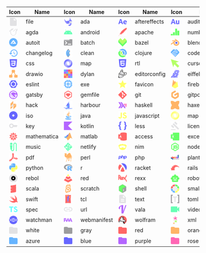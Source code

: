 <style>
img {
    display: flex;
    justify-content: center;
    width: 22px;
}
</style>
| Icon | Name | Icon | Name | Icon | Name | Icon | Name | Icon | Name | Icon | Name | Icon | Name | Icon | Name | Icon | Name |
| --- | --- | --- | --- | --- | --- | --- | --- | --- | --- | --- | --- | --- | --- | --- | --- | --- | --- |
|<img src="icons/file.svg"> | file | <img src="icons/ada.svg"> | ada | <img src="icons/adobe-aftereffects.svg"> | aftereffects | <img src="icons/adobe-audition.svg"> | audition | <img src="icons/adobe-illustrator.svg"> | illustrator | <img src="icons/adobe-indesign.svg"> | indesign | <img src="icons/adobe-photoshop.svg"> | photoshop | <img src="icons/adobe-premierepro.svg"> | premierepro | <img src="icons/adobe-xd.svg"> | xd |
|<img src="icons/agda.svg"> | agda | <img src="icons/android.svg"> | android | <img src="icons/apache.svg"> | apache | <img src="icons/apple-numbers.svg"> | numbers | <img src="icons/apple-pages.svg"> | pages | <img src="icons/aspnet.svg"> | aspnet | <img src="icons/astro.svg"> | astro | <img src="icons/audio.svg"> | audio | <img src="icons/autohotkey.svg"> | autohotkey |
|<img src="icons/autoit.svg"> | autoit | <img src="icons/batch.svg"> | batch | <img src="icons/bazel.svg"> | bazel | <img src="icons/blender.svg"> | blender | <img src="icons/browserslist.svg"> | browserslist | <img src="icons/bun.svg"> | bun | <img src="icons/c.svg"> | c | <img src="icons/carbon.svg"> | carbon | <img src="icons/ceylon.svg"> | ceylon |
|<img src="icons/changelog.svg"> | changelog | <img src="icons/clean.svg"> | clean | <img src="icons/clojure.svg"> | clojure | <img src="icons/codeofconduct.svg"> | codeofconduct | <img src="icons/coffeescript.svg"> | coffeescript | <img src="icons/config.svg"> | config | <img src="icons/cpp.svg"> | cpp | <img src="icons/crystal.svg"> | crystal | <img src="icons/csharp.svg"> | csharp |
|<img src="icons/css.svg"> | css | <img src="icons/css-map.svg"> | map | <img src="icons/css-rtl.svg"> | rtl | <img src="icons/cursor.svg"> | cursor | <img src="icons/cypress.svg"> | cypress | <img src="icons/d.svg"> | d | <img src="icons/dart.svg"> | dart | <img src="icons/dll.svg"> | dll | <img src="icons/docker.svg"> | docker |
|<img src="icons/drawio.svg"> | drawio | <img src="icons/dylan.svg"> | dylan | <img src="icons/editorconfig.svg"> | editorconfig | <img src="icons/eiffel.svg"> | eiffel | <img src="icons/elixir.svg"> | elixir | <img src="icons/elm.svg"> | elm | <img src="icons/email.svg"> | email | <img src="icons/epub.svg"> | epub | <img src="icons/erlang.svg"> | erlang |
|<img src="icons/eslint.svg"> | eslint | <img src="icons/exe.svg"> | exe | <img src="icons/favicon.svg"> | favicon | <img src="icons/firebase.svg"> | firebase | <img src="icons/flstudio.svg"> | flstudio | <img src="icons/font.svg"> | font | <img src="icons/forth.svg"> | forth | <img src="icons/fortran.svg"> | fortran | <img src="icons/fsharp.svg"> | fsharp |
|<img src="icons/gatsby.svg"> | gatsby | <img src="icons/gemfile.svg"> | gemfile | <img src="icons/git.svg"> | git | <img src="icons/gitpod.svg"> | gitpod | <img src="icons/gnu.svg"> | gnu | <img src="icons/go.svg"> | go | <img src="icons/gradle.svg"> | gradle | <img src="icons/groovy.svg"> | groovy | <img src="icons/gulp.svg"> | gulp |
|<img src="icons/hack.svg"> | hack | <img src="icons/harbour.svg"> | harbour | <img src="icons/haskell.svg"> | haskell | <img src="icons/haxe.svg"> | haxe | <img src="icons/html.svg"> | html | <img src="icons/husky.svg"> | husky | <img src="icons/hy.svg"> | hy | <img src="icons/icalendar.svg"> | icalendar | <img src="icons/image.svg"> | image |
|<img src="icons/iso.svg"> | iso | <img src="icons/java.svg"> | java | <img src="icons/javascript.svg"> | javascript | <img src="icons/javascript-map.svg"> | map | <img src="icons/jquery.svg"> | jquery | <img src="icons/json.svg"> | json | <img src="icons/json-other.svg"> | other | <img src="icons/julia.svg"> | julia | <img src="icons/jupyter.svg"> | jupyter |
|<img src="icons/key.svg"> | key | <img src="icons/kotlin.svg"> | kotlin | <img src="icons/less.svg"> | less | <img src="icons/license.svg"> | license | <img src="icons/livescript.svg"> | livescript | <img src="icons/lock.svg"> | lock | <img src="icons/log.svg"> | log | <img src="icons/lua.svg"> | lua | <img src="icons/markdown.svg"> | markdown |
|<img src="icons/mathematica.svg"> | mathematica | <img src="icons/matlab.svg"> | matlab | <img src="icons/microsoft-access.svg"> | access | <img src="icons/microsoft-excel.svg"> | excel | <img src="icons/microsoft-onenote.svg"> | onenote | <img src="icons/microsoft-powerpoint.svg"> | powerpoint | <img src="icons/microsoft-visio.svg"> | visio | <img src="icons/microsoft-word.svg"> | word | <img src="icons/mizu.svg"> | mizu |
|<img src="icons/music.svg"> | music | <img src="icons/netlify.svg"> | netlify | <img src="icons/nim.svg"> | nim | <img src="icons/node.svg"> | node | <img src="icons/npm.svg"> | npm | <img src="icons/nvm.svg"> | nvm | <img src="icons/ocaml.svg"> | ocaml | <img src="icons/package.svg"> | package | <img src="icons/partytown.svg"> | partytown |
|<img src="icons/pdf.svg"> | pdf | <img src="icons/perl.svg"> | perl | <img src="icons/php.svg"> | php | <img src="icons/plantuml.svg"> | plantuml | <img src="icons/pnpm.svg"> | pnpm | <img src="icons/powershell.svg"> | powershell | <img src="icons/prettier.svg"> | prettier | <img src="icons/processing.svg"> | processing | <img src="icons/purescript.svg"> | purescript |
|<img src="icons/python.svg"> | python | <img src="icons/r.svg"> | r | <img src="icons/racket.svg"> | racket | <img src="icons/rails.svg"> | rails | <img src="icons/raku.svg"> | raku | <img src="icons/react-js.svg"> | js | <img src="icons/react-ts.svg"> | ts | <img src="icons/readme.svg"> | readme | <img src="icons/reason.svg"> | reason |
|<img src="icons/rebol.svg"> | rebol | <img src="icons/red.svg"> | red | <img src="icons/rexx.svg"> | rexx | <img src="icons/robots.svg"> | robots | <img src="icons/rspec.svg"> | rspec | <img src="icons/rubocop.svg"> | rubocop | <img src="icons/ruby.svg"> | ruby | <img src="icons/rust.svg"> | rust | <img src="icons/sass.svg"> | sass |
|<img src="icons/scala.svg"> | scala | <img src="icons/scratch.svg"> | scratch | <img src="icons/shell.svg"> | shell | <img src="icons/smallbasic.svg"> | smallbasic | <img src="icons/spreadsheet.svg"> | spreadsheet | <img src="icons/sql.svg"> | sql | <img src="icons/sqlite.svg"> | sqlite | <img src="icons/stylelint.svg"> | stylelint | <img src="icons/svg.svg"> | svg |
|<img src="icons/swift.svg"> | swift | <img src="icons/tcl.svg"> | tcl | <img src="icons/text.svg"> | text | <img src="icons/toml.svg"> | toml | <img src="icons/torrent.svg"> | torrent | <img src="icons/travis.svg"> | travis | <img src="icons/typescript.svg"> | typescript | <img src="icons/typescript-def.svg"> | def | <img src="icons/typescript-map.svg"> | map |
|<img src="icons/typescript-spec.svg"> | spec | <img src="icons/url.svg"> | url | <img src="icons/vala.svg"> | vala | <img src="icons/video.svg"> | video | <img src="icons/visualbasic.svg"> | visualbasic | <img src="icons/visualstudio.svg"> | visualstudio | <img src="icons/vmware.svg"> | vmware | <img src="icons/vscode.svg"> | vscode | <img src="icons/vue.svg"> | vue |
|<img src="icons/watchman.svg"> | watchman | <img src="icons/webmanifest.svg"> | webmanifest | <img src="icons/wolfram.svg"> | wolfram | <img src="icons/xml.svg"> | xml | <img src="icons/yaml.svg"> | yaml | <img src="icons/yarn.svg"> | yarn | <img src="icons/zenodo.svg"> | zenodo | <img src="icons/zig.svg"> | zig | <img src="icons/zip.svg"> | zip |
|<img src="icons/folder-white.svg"> | white | <img src="icons/folder-gray.svg"> | gray | <img src="icons/folder-red.svg"> | red | <img src="icons/folder-orange.svg"> | orange | <img src="icons/folder-yellow.svg"> | yellow | <img src="icons/folder-chartreuse.svg"> | chartreuse | <img src="icons/folder-green.svg"> | green | <img src="icons/folder-spring.svg"> | spring | <img src="icons/folder-cyan.svg"> | cyan |
|<img src="icons/folder-azure.svg"> | azure | <img src="icons/folder-blue.svg"> | blue | <img src="icons/folder-purple.svg"> | purple | <img src="icons/folder-rose.svg"> | rose |
